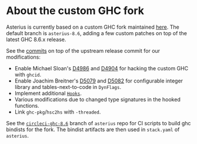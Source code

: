 # About the custom GHC fork

Asterius is currently based on a custom GHC fork maintained
[here](https://github.com/TerrorJack/ghc). The default branch is `asterius-8.6`,
adding a few custom patches on top of the latest GHC 8.6.x release.

See the [commits](https://github.com/TerrorJack/ghc/commits/asterius-8.6) on top
of the upstream release commit for our modifications:

* Enable Michael Sloan's [D4986](https://phabricator.haskell.org/D4986) and
  [D4904](https://phabricator.haskell.org/D4904) for hacking the custom GHC with
  `ghcid`.
* Enable Joachim Breitner's [D5079](https://phabricator.haskell.org/D5079) and
  [D5082](https://phabricator.haskell.org/D5082) for configurable integer
  library and tables-next-to-code in `DynFlags`.
* Implement additional
  [`Hooks`](https://github.com/TerrorJack/ghc/blob/asterius-8.6/compiler/main/Hooks.hs).
* Various modifications due to changed type signatures in the hooked functions.
* Link `ghc-pkg`/`hsc2hs` with `-threaded`.

See the
[`circleci-ghc-8.6`](https://github.com/tweag/asterius/tree/circleci-ghc-8.6)
branch of `asterius` repo for CI scripts to build ghc bindists for the fork. The
bindist artifacts are then used in `stack.yaml` of `asterius`.
